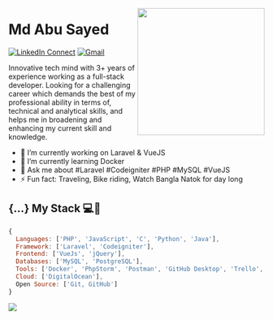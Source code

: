 <a target="_blank" href="#"><img width="250" align="right" src="https://user-images.githubusercontent.com/58518192/87162442-bf3e8180-c2e7-11ea-9f2a-53a50306b7ce.gif"></a>

# Md Abu Sayed

[![LinkedIn Connect](https://img.shields.io/badge/%20-Connect-black?color=14171A&labelColor=212121&logo=linkedin&logoColor=ffcc80)](https://www.linkedin.com/in/motaleb7g)
[![Gmail](https://img.shields.io/badge/%20-Send%20Mail-black?color=14171A&labelColor=ef5350&logo=gmail&logoColor=ffffff)](mailto:bdmotaleb33@gmail.com)

Innovative tech mind with 3+ years of experience working as a full-stack developer. Looking for a challenging career which demands the best
of my professional ability in terms of, technical and analytical skills, and helps me in broadening and enhancing my current skill and knowledge.


- 🔭 I’m currently working on Laravel & VueJS
- 🌱 I’m currently learning Docker
- 💬 Ask me about #Laravel #Codeigniter #PHP #MySQL #VueJS
- ⚡ Fun fact: Traveling, Bike riding, Watch Bangla Natok for day long

## {...} My Stack 💻🚀

```js
{
  Languages: ['PHP', 'JavaScript', 'C', 'Python', 'Java'], 
  Framework: ['Laravel', 'Codeigniter'],
  Frontend: ['VueJs', 'jQuery'],
  Databases: ['MySQL', 'PostgreSQL'],
  Tools: ['Docker', 'PhpStorm', 'Postman', 'GitHub Desktop', 'Trello', 'Slack'],
  Cloud: ['DigitalOcean'],
  Open Source: ['Git, GitHub']
}
```

<img src="https://github-readme-stats.vercel.app/api/?username=bdmotaleb&show_icons=true&title_color=#454441&icon_color=79ff97&text_color=#454441&bg_color=#dedcd7">

